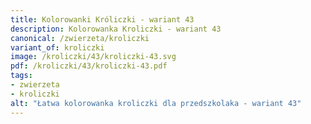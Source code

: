 ```yaml
---
title: Kolorowanki Króliczki - wariant 43
description: Kolorowanka Kroliczki - wariant 43
canonical: /zwierzeta/kroliczki
variant_of: kroliczki
image: /kroliczki/43/kroliczki-43.svg
pdf: /kroliczki/43/kroliczki-43.pdf
tags:
- zwierzeta
- kroliczki
alt: "Łatwa kolorowanka kroliczki dla przedszkolaka - wariant 43"
---
```


